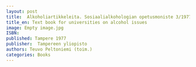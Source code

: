 ```yaml
---
layout: post
title:  Alkoholiartikkeleita. Sosiaalialkohologian opetusmoniste 3/1977. (223 s.)
title_en: Text book for universities on alcohol issues  
image: Empty image.jpg
ISBN: 
published: Tampere 1977
publisher:  Tampereen yliopisto
authors: Teuvo Peltoniemi (toim.)
categories: Books
---
```


